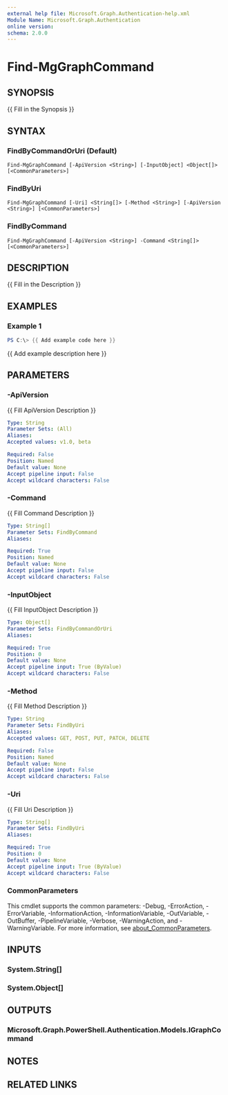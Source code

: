```yaml
---
external help file: Microsoft.Graph.Authentication-help.xml
Module Name: Microsoft.Graph.Authentication
online version:
schema: 2.0.0
---
```


# Find-MgGraphCommand

## SYNOPSIS
{{ Fill in the Synopsis }}

## SYNTAX

### FindByCommandOrUri (Default)
```
Find-MgGraphCommand [-ApiVersion <String>] [-InputObject] <Object[]> [<CommonParameters>]
```

### FindByUri
```
Find-MgGraphCommand [-Uri] <String[]> [-Method <String>] [-ApiVersion <String>] [<CommonParameters>]
```

### FindByCommand
```
Find-MgGraphCommand [-ApiVersion <String>] -Command <String[]> [<CommonParameters>]
```

## DESCRIPTION
{{ Fill in the Description }}

## EXAMPLES

### Example 1
```powershell
PS C:\> {{ Add example code here }}
```

{{ Add example description here }}

## PARAMETERS

### -ApiVersion
{{ Fill ApiVersion Description }}

```yaml
Type: String
Parameter Sets: (All)
Aliases:
Accepted values: v1.0, beta

Required: False
Position: Named
Default value: None
Accept pipeline input: False
Accept wildcard characters: False
```

### -Command
{{ Fill Command Description }}

```yaml
Type: String[]
Parameter Sets: FindByCommand
Aliases:

Required: True
Position: Named
Default value: None
Accept pipeline input: False
Accept wildcard characters: False
```

### -InputObject
{{ Fill InputObject Description }}

```yaml
Type: Object[]
Parameter Sets: FindByCommandOrUri
Aliases:

Required: True
Position: 0
Default value: None
Accept pipeline input: True (ByValue)
Accept wildcard characters: False
```

### -Method
{{ Fill Method Description }}

```yaml
Type: String
Parameter Sets: FindByUri
Aliases:
Accepted values: GET, POST, PUT, PATCH, DELETE

Required: False
Position: Named
Default value: None
Accept pipeline input: False
Accept wildcard characters: False
```

### -Uri
{{ Fill Uri Description }}

```yaml
Type: String[]
Parameter Sets: FindByUri
Aliases:

Required: True
Position: 0
Default value: None
Accept pipeline input: True (ByValue)
Accept wildcard characters: False
```

### CommonParameters
This cmdlet supports the common parameters: -Debug, -ErrorAction, -ErrorVariable, -InformationAction, -InformationVariable, -OutVariable, -OutBuffer, -PipelineVariable, -Verbose, -WarningAction, and -WarningVariable. For more information, see [about_CommonParameters](http://go.microsoft.com/fwlink/?LinkID=113216).

## INPUTS

### System.String[]

### System.Object[]

## OUTPUTS

### Microsoft.Graph.PowerShell.Authentication.Models.IGraphCommand

## NOTES

## RELATED LINKS
